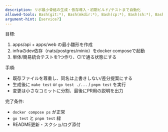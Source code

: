 ```yaml
---
description: リポ最小骨格の生成・依存導入・初期ビルド/テストまで自動化
allowed-tools: Bash(git:*), Bash(mkdir:*), Bash(cp:*), Bash(sh:*), Bash(npm:*), Bash(go:*), Bash(pnpm:*), Bash(docker:*), Bash(make:*), Bash(buf:*), Bash(bun:*), Bash(apt-get:*), Bash(brew:*), Bash(curl:*), Bash(wget:*)
argument-hint: [service?]
---
```

目標:
1) apps/api + apps/web の最小雛形を作成
2) infraのdev依存（nats/postgres/minio）をdocker composeで起動
3) 単体/簡易統合テストを1つ作り、CIで通る状態にする

手順:
- 既存ファイルを尊重し、同名は上書きしない/差分提案にする
- 生成後に `make test` or `go test ./...` / `pnpm test` を実行
- 変更は小さなコミットに分割、最後にPR用の説明を出力

完了条件:
- `docker compose ps` が正常
- `go test` と `pnpm test` 緑
- README更新・スクショ/ログ添付